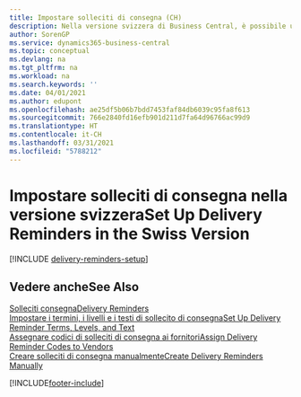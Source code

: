 ```yaml
---
title: Impostare solleciti di consegna (CH)
description: Nella versione svizzera di Business Central, è possibile usare solleciti di consegna per segnalare ai fornitori le consegne scadute.
author: SorenGP
ms.service: dynamics365-business-central
ms.topic: conceptual
ms.devlang: na
ms.tgt_pltfrm: na
ms.workload: na
ms.search.keywords: ''
ms.date: 04/01/2021
ms.author: edupont
ms.openlocfilehash: ae25df5b06b7bdd7453faf84db6039c95fa8f613
ms.sourcegitcommit: 766e2840fd16efb901d211d7fa64d96766ac99d9
ms.translationtype: HT
ms.contentlocale: it-CH
ms.lasthandoff: 03/31/2021
ms.locfileid: "5788212"
---
```

# <a name="set-up-delivery-reminders-in-the-swiss-version"></a><span data-ttu-id="20a1e-103">Impostare solleciti di consegna nella versione svizzera</span><span class="sxs-lookup"><span data-stu-id="20a1e-103">Set Up Delivery Reminders in the Swiss Version</span></span>

[!INCLUDE [delivery-reminders-setup](../includes/ATCHDE/delivery-reminders-setup.md)]

## <a name="see-also"></a><span data-ttu-id="20a1e-104">Vedere anche</span><span class="sxs-lookup"><span data-stu-id="20a1e-104">See Also</span></span>

[<span data-ttu-id="20a1e-105">Solleciti consegna</span><span class="sxs-lookup"><span data-stu-id="20a1e-105">Delivery Reminders</span></span>](delivery-reminders.md)  
[<span data-ttu-id="20a1e-106">Impostare i termini, i livelli e i testi di sollecito di consegna</span><span class="sxs-lookup"><span data-stu-id="20a1e-106">Set Up Delivery Reminder Terms, Levels, and Text</span></span>](how-to-set-up-delivery-reminder-terms-levels-and-text.md)  
[<span data-ttu-id="20a1e-107">Assegnare codici di solleciti di consegna ai fornitori</span><span class="sxs-lookup"><span data-stu-id="20a1e-107">Assign Delivery Reminder Codes to Vendors</span></span>](how-to-assign-delivery-reminder-codes-to-vendors.md)  
[<span data-ttu-id="20a1e-108">Creare solleciti di consegna manualmente</span><span class="sxs-lookup"><span data-stu-id="20a1e-108">Create Delivery Reminders Manually</span></span>](how-to-create-delivery-reminders-manually.md)


[!INCLUDE[footer-include](../../includes/footer-banner.md)]